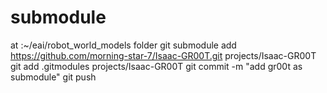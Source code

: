 # submodule
at :~/eai/robot_world_models folder
git submodule add https://github.com/morning-star-7/Isaac-GR00T.git projects/Isaac-GR00T
git add .gitmodules projects/Isaac-GR00T
git commit -m "add gr00t as submodule"
git push